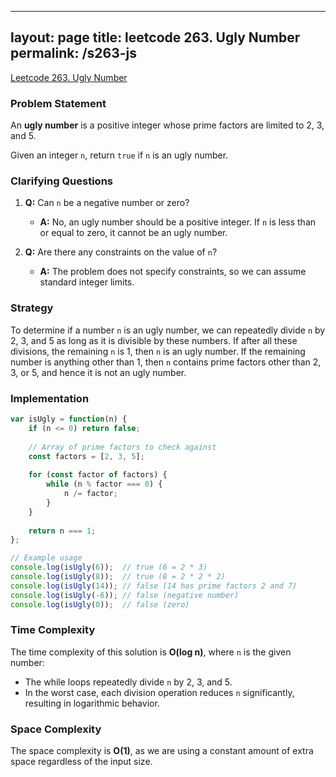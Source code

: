 
---
layout: page
title: leetcode 263. Ugly Number
permalink: /s263-js
---
[Leetcode 263. Ugly Number](https://algoadvance.github.io/algoadvance/l263)
### Problem Statement

An **ugly number** is a positive integer whose prime factors are limited to 2, 3, and 5.

Given an integer `n`, return `true` if `n` is an ugly number.

### Clarifying Questions

1. **Q:** Can `n` be a negative number or zero?
   - **A:** No, an ugly number should be a positive integer. If `n` is less than or equal to zero, it cannot be an ugly number.

2. **Q:** Are there any constraints on the value of `n`?
   - **A:** The problem does not specify constraints, so we can assume standard integer limits.

### Strategy

To determine if a number `n` is an ugly number, we can repeatedly divide `n` by 2, 3, and 5 as long as it is divisible by these numbers. If after all these divisions, the remaining `n` is 1, then `n` is an ugly number. If the remaining number is anything other than 1, then `n` contains prime factors other than 2, 3, or 5, and hence it is not an ugly number.

### Implementation

```javascript
var isUgly = function(n) {
    if (n <= 0) return false;
    
    // Array of prime factors to check against
    const factors = [2, 3, 5];
    
    for (const factor of factors) {
        while (n % factor === 0) {
            n /= factor;
        }
    }
    
    return n === 1;
};

// Example usage
console.log(isUgly(6));  // true (6 = 2 * 3)
console.log(isUgly(8));  // true (8 = 2 * 2 * 2)
console.log(isUgly(14)); // false (14 has prime factors 2 and 7)
console.log(isUgly(-6)); // false (negative number)
console.log(isUgly(0));  // false (zero)
```

### Time Complexity

The time complexity of this solution is **O(log n)**, where `n` is the given number:

- The while loops repeatedly divide `n` by 2, 3, and 5.
- In the worst case, each division operation reduces `n` significantly, resulting in logarithmic behavior.

### Space Complexity

The space complexity is **O(1)**, as we are using a constant amount of extra space regardless of the input size.